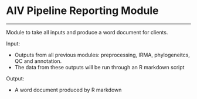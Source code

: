 # AIV Pipeline Reporting Module
---

Module to take all inputs and produce a word document for clients.

Input:
* Outputs from all previous modules: preprocessing, IRMA, phylogeneitcs, QC and annotation.
* The data from these outputs will be run through an R markdown script

Output:
* A word document produced by R markdown

